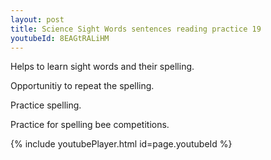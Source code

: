 ```yaml
---
layout: post
title: Science Sight Words sentences reading practice 19
youtubeId: 8EAGtRALiHM
---
```

 
 
Helps to learn sight words and their spelling.

Opportunitiy to repeat the spelling. 

Practice spelling. 
 
Practice for spelling bee competitions. 
 
{% include youtubePlayer.html id=page.youtubeId %}
 
 
